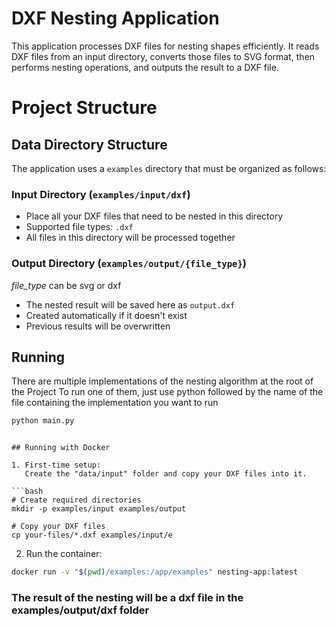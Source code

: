 # DXF Nesting Application

This application processes DXF files for nesting shapes efficiently.
It reads DXF files from an input directory, converts those files to SVG format,
then performs nesting operations, and outputs the result to a DXF file.

# Project Structure

## Data Directory Structure

The application uses a `examples` directory that must be organized as follows:

### Input Directory (`examples/input/dxf`)

- Place all your DXF files that need to be nested in this directory
- Supported file types: `.dxf`
- All files in this directory will be processed together

### Output Directory (`examples/output/{file_type}`)

_file_type_ can be svg or dxf

- The nested result will be saved here as `output.dxf`
- Created automatically if it doesn't exist
- Previous results will be overwritten

## Running

There are multiple implementations of the nesting algorithm at the root of the Project
To run one of them, just use python followed by the name of the file containing the implementation you want to run

```bash
python main.py
```

````

## Running with Docker

1. First-time setup:
   Create the "data/input" folder and copy your DXF files into it.

```bash
# Create required directories
mkdir -p examples/input examples/output

# Copy your DXF files
cp your-files/*.dxf examples/input/e
````

2. Run the container:

```bash
docker run -v "$(pwd)/examples:/app/examples" nesting-app:latest
```

### The result of the nesting will be a dxf file in the examples/output/dxf folder
